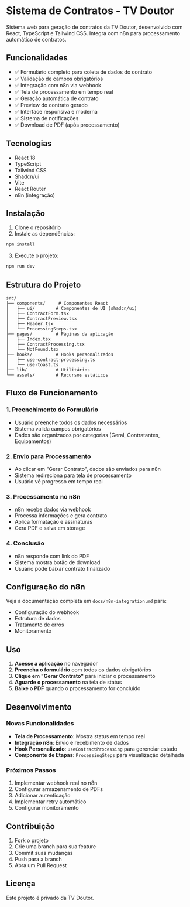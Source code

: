 # Sistema de Contratos - TV Doutor

Sistema web para geração de contratos da TV Doutor, desenvolvido com React, TypeScript e Tailwind CSS. Integra com n8n para processamento automático de contratos.

## Funcionalidades

- ✅ Formulário completo para coleta de dados do contrato
- ✅ Validação de campos obrigatórios
- ✅ Integração com n8n via webhook
- ✅ Tela de processamento em tempo real
- ✅ Geração automática de contrato
- ✅ Preview do contrato gerado
- ✅ Interface responsiva e moderna
- ✅ Sistema de notificações
- ✅ Download de PDF (após processamento)

## Tecnologias

- React 18
- TypeScript
- Tailwind CSS
- Shadcn/ui
- Vite
- React Router
- n8n (integração)

## Instalação

1. Clone o repositório
2. Instale as dependências:
```bash
npm install
```

3. Execute o projeto:
```bash
npm run dev
```

## Estrutura do Projeto

```
src/
├── components/     # Componentes React
│   ├── ui/        # Componentes de UI (shadcn/ui)
│   ├── ContractForm.tsx
│   ├── ContractPreview.tsx
│   ├── Header.tsx
│   └── ProcessingSteps.tsx
├── pages/         # Páginas da aplicação
│   ├── Index.tsx
│   ├── ContractProcessing.tsx
│   └── NotFound.tsx
├── hooks/         # Hooks personalizados
│   ├── use-contract-processing.ts
│   └── use-toast.ts
├── lib/           # Utilitários
└── assets/        # Recursos estáticos
```

## Fluxo de Funcionamento

### 1. Preenchimento do Formulário
- Usuário preenche todos os dados necessários
- Sistema valida campos obrigatórios
- Dados são organizados por categorias (Geral, Contratantes, Equipamentos)

### 2. Envio para Processamento
- Ao clicar em "Gerar Contrato", dados são enviados para n8n
- Sistema redireciona para tela de processamento
- Usuário vê progresso em tempo real

### 3. Processamento no n8n
- n8n recebe dados via webhook
- Processa informações e gera contrato
- Aplica formatação e assinaturas
- Gera PDF e salva em storage

### 4. Conclusão
- n8n responde com link do PDF
- Sistema mostra botão de download
- Usuário pode baixar contrato finalizado

## Configuração do n8n

Veja a documentação completa em `docs/n8n-integration.md` para:
- Configuração do webhook
- Estrutura de dados
- Tratamento de erros
- Monitoramento

## Uso

1. **Acesse a aplicação** no navegador
2. **Preencha o formulário** com todos os dados obrigatórios
3. **Clique em "Gerar Contrato"** para iniciar o processamento
4. **Aguarde o processamento** na tela de status
5. **Baixe o PDF** quando o processamento for concluído

## Desenvolvimento

### Novas Funcionalidades

- **Tela de Processamento**: Mostra status em tempo real
- **Integração n8n**: Envio e recebimento de dados
- **Hook Personalizado**: `useContractProcessing` para gerenciar estado
- **Componente de Etapas**: `ProcessingSteps` para visualização detalhada

### Próximos Passos

1. Implementar webhook real no n8n
2. Configurar armazenamento de PDFs
3. Adicionar autenticação
4. Implementar retry automático
5. Configurar monitoramento

## Contribuição

1. Fork o projeto
2. Crie uma branch para sua feature
3. Commit suas mudanças
4. Push para a branch
5. Abra um Pull Request

## Licença

Este projeto é privado da TV Doutor.

